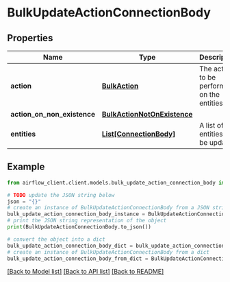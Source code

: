 # BulkUpdateActionConnectionBody


## Properties

Name | Type | Description | Notes
------------ | ------------- | ------------- | -------------
**action** | [**BulkAction**](BulkAction.md) | The action to be performed on the entities. | 
**action_on_non_existence** | [**BulkActionNotOnExistence**](BulkActionNotOnExistence.md) |  | [optional] 
**entities** | [**List[ConnectionBody]**](ConnectionBody.md) | A list of entities to be updated. | 

## Example

```python
from airflow_client.client.models.bulk_update_action_connection_body import BulkUpdateActionConnectionBody

# TODO update the JSON string below
json = "{}"
# create an instance of BulkUpdateActionConnectionBody from a JSON string
bulk_update_action_connection_body_instance = BulkUpdateActionConnectionBody.from_json(json)
# print the JSON string representation of the object
print(BulkUpdateActionConnectionBody.to_json())

# convert the object into a dict
bulk_update_action_connection_body_dict = bulk_update_action_connection_body_instance.to_dict()
# create an instance of BulkUpdateActionConnectionBody from a dict
bulk_update_action_connection_body_from_dict = BulkUpdateActionConnectionBody.from_dict(bulk_update_action_connection_body_dict)
```
[[Back to Model list]](../README.md#documentation-for-models) [[Back to API list]](../README.md#documentation-for-api-endpoints) [[Back to README]](../README.md)


